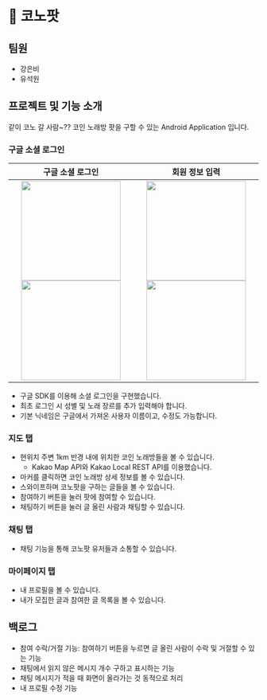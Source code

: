 # 🎤 코노팟

## 팀원

- 강은비
- 유석원

## 프로젝트 및 기능 소개

같이 코노 갈 사람~?? 코인 노래방 팟을 구할 수 있는 Android Application 입니다.

### 구글 소셜 로그인

|구글 소셜 로그인 |회원 정보 입력|
|:---:|:---:|
| <img src="https://github.com/cactus-y/madcamp_week2_front/assets/89760088/a117c372-0d84-4d09-99cb-6b932ffe4200" width="200" style="object-fit:cover;" /> <img src="https://github.com/cactus-y/madcamp_week2_front/assets/89760088/62629f42-58c5-4c9a-85dd-1a222dd35f6f" width="200" style="object-fit:cover;"  /> | <img src="https://github.com/cactus-y/madcamp_week2_front/assets/89760088/5804a3e7-9aed-4319-a76c-61e31739b899" width="200" style="object-fit:cover;" /> <img src="https://github.com/cactus-y/madcamp_week2_front/assets/89760088/2512432a-1b45-4432-aa19-c709c12c6093" width="200" style="object-fit:cover;"  /> |
- 구글 SDK를 이용해 소셜 로그인을 구현했습니다.
- 최초 로그인 시 성별 및 노래 장르를 추가 입력해야 합니다.
- 기본 닉네임은 구글에서 가져온 사용자 이름이고, 수정도 가능합니다.

### 지도 탭

- 현위치 주변 1km 반경 내에 위치한 코인 노래방들을 볼 수 있습니다.
  - Kakao Map API와 Kakao Local REST API를 이용했습니다.
- 마커를 클릭하면 코인 노래방 상세 정보를 볼 수 있습니다.
- 스와이프하며 코노팟을 구하는 글들을 볼 수 있습니다.
- 참여하기 버튼을 눌러 팟에 참여할 수 있습니다.
- 채팅하기 버튼을 눌러 글 올린 사람과 채팅할 수 있습니다.

### 채팅 탭

- 채팅 기능을 통해 코노팟 유저들과 소통할 수 있습니다.

### 마이페이지 탭

- 내 프로필을 볼 수 있습니다.
- 내가 모집한 글과 참여한 글 목록을 볼 수 있습니다.

## 백로그

- 참여 수락/거절 기능: 참여하기 버튼을 누르면 글 올린 사람이 수락 및 거절할 수 있는 기능
- 채팅에서 읽지 않은 메시지 개수 구하고 표시하는 기능
- 채팅 메시지가 적을 때 화면이 올라가는 것 동적으로 처리
- 내 프로필 수정 기능

